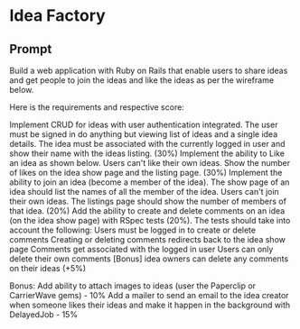 # Idea Factory

## Prompt

Build a web application with Ruby on Rails that enable users to share ideas and get people to join the ideas and like the ideas as per the wireframe below. 

Here is the requirements and respective score:

Implement CRUD for ideas with user authentication integrated. The user must be signed in do anything but viewing list of ideas and a single idea details. The idea must be associated with the currently logged in user and show their name with the ideas listing. (30%)
Implement the ability to Like an idea as shown below. Users can't like their own ideas. Show the number of likes on the idea show page and the listing page. (30%)
Implement the ability to join an idea (become a member of the idea). The show page of an idea should list the names of all the member of the idea. Users can't join their own ideas. The listings page should show the number of members of that idea. (20%)
Add the ability to create and delete comments on an idea (on the idea show page) with RSpec tests (20%). The tests should take into account the following: 
Users must be logged in to create or delete comments
Creating or deleting comments redirects back to the idea show page
Comments get associated with the logged in user
Users can only delete their own comments
[Bonus] idea owners can delete any comments on their ideas (+5%)

Bonus:
Add ability to attach images to ideas (user the Paperclip or CarrierWave gems) - 10%
Add a mailer to send an email to the idea creator when someone likes their ideas and make it happen in the background with DelayedJob - 15%
